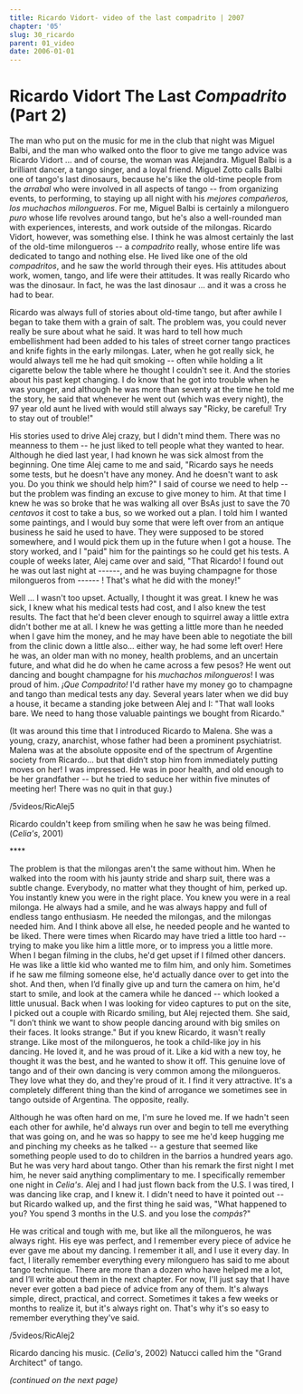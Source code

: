 ```yaml
---
title: Ricardo Vidort- video of the last compadrito | 2007
chapter: '05'
slug: 30_ricardo
parent: 01_video
date: 2006-01-01
---
```


# Ricardo Vidort **The Last _Compadrito_  (Part 2)**

The man who put on the music for me in the club that night was Miguel Balbi, and the man who walked onto the floor to give me tango advice was Ricardo Vidort ... and of course, the woman was Alejandra.
Miguel Balbi is a brilliant dancer, a tango singer, and a loyal friend. Miguel Zotto calls Balbi one of tango's last dinosaurs, because he's like the old-time people from the _arrabal_ who were involved in all aspects of tango -- from organizing events, to performing, to staying up all night with his _mejores compañeros, los muchachos milongueros_. For me, Miguel Balbi is certainly a milonguero _puro_ whose life revolves around tango, but he's also a well-rounded man with experiences, interests, and work outside of the milongas. Ricardo Vidort, however, was something else. I think he was almost certainly the last of the old-time milongueros -- a _compadrito_ really, whose entire life was dedicated to tango and nothing else. He lived like one of the old _compadritos_, and he saw the world through their eyes. His attitudes about work, women, tango, and life were their attitudes. It was really Ricardo who was the dinosaur. In fact, he was the last dinosaur ... and it was a cross he had to bear.

Ricardo was always full of stories about old-time tango, but after awhile I began to take them with a grain of salt. The problem was, you could never really be sure about what he said. It was hard to tell how much embellishment had been added to his tales of street corner tango practices and knife fights in the early milongas. Later, when he got really sick, he would always tell me he had quit smoking -- often while holding a lit cigarette below the table where he thought I couldn't see it. And the stories about his past kept changing. I do know that he got into trouble when he was younger, and although he was more than seventy at the time he told me the story, he said that whenever he went out (which was every night), the 97 year old aunt he lived with would still always say "Ricky, be careful! Try to stay out of trouble!"

His stories used to drive Alej crazy, but I didn't mind them. There was no meanness to them -- he just liked to tell people what they wanted to hear. Although he died last year, I had known he was sick almost from the beginning. One time Alej came to me and said, "Ricardo says he needs some tests, but he doesn't have any money. And he doesn't want to ask you. Do you think we should help him?" I said of course we need to help -- but the problem was finding an excuse to give money to him. At that time I knew he was so broke that he was walking all over BsAs just to save the 70 _centavos_ it cost to take a bus, so we worked out a plan. I told him I wanted some paintings, and I would buy some that were left over from an antique business he said he used to have. They were supposed to be stored somewhere, and I would pick them up in the future when I got a house. The story worked, and I "paid" him for the paintings so he could get his tests. A couple of weeks later, Alej came over and said, "That Ricardo! I found out he was out last night at ------, and he was buying champagne for those milongueros from ------ ! That's what he did with the money!"

Well ... I wasn't too upset. Actually, I thought it was great. I knew he was sick, I knew what his medical tests had cost, and I also knew the test results. The fact that he'd been clever enough to squirrel away a little extra didn't bother me at all. I knew he was getting a little more than he needed when I gave him the money, and he may have been able to negotiate the bill from the clinic down a little also... either way, he had some left over! Here he was, an older man with no money, health problems, and an uncertain future, and what did he do when he came across a few pesos? He went out dancing and bought champagne for his _muchachos milongueros_! I was proud of him. _¡Que Compadrito!_ I'd rather have my money go to champagne and tango than medical tests any day. Several years later when we did buy a house, it became a standing joke between Alej and I: "That wall looks bare. We need to hang those valuable paintings we bought from Ricardo."

(It was around this time that I introduced Ricardo to Malena. She was a young, crazy, anarchist, whose father had been a prominent psychiatrist. Malena was at the absolute opposite end of the spectrum of Argentine society from Ricardo... but that didn’t stop him from immediately putting moves on her! I was impressed. He was in poor health, and old enough to be her grandfather -- but he tried to seduce her within five minutes of meeting her! There was no quit in that guy.)

/5videos/RicAlej5

Ricardo couldn't keep from smiling when he saw he was being filmed. (_Celia's_, 2001)

\*\*\*\*

The problem is that the milongas aren't the same without him. When he walked into the room with his jaunty stride and sharp suit, there was a subtle change. Everybody, no matter what they thought of him, perked up. You instantly knew you were in the right place. You knew you were in a real milonga. He always had a smile, and he was always happy and full of endless tango enthusiasm. He needed the milongas, and the milongas needed him. And I think above all else, he needed people and he wanted to be liked. There were times when Ricardo may have tried a little too hard -- trying to make you like him a little more, or to impress you a little more. When I began filming in the clubs, he'd get upset if I filmed other dancers. He was like a little kid who wanted me to film him, and only him. Sometimes if he saw me filming someone else, he'd actually dance over to get into the shot. And then, when I’d finally give up and turn the camera on him, he'd start to smile, and look at the camera while he danced -- which looked a little unusual. Back when I was looking for video captures to put on the site, I picked out a couple with Ricardo smiling, but Alej rejected them. She said, "I don’t think we want to show people dancing around with big smiles on their faces. It looks strange." But if you knew Ricardo, it wasn't really strange. Like most of the milongueros, he took a child-like joy in his dancing. He loved it, and he was proud of it. Like a kid with a new toy, he thought it was the best, and he wanted to show it off. This genuine love of tango and of their own dancing is very common among the milongueros. They love what they do, and they're proud of it. I find it very attractive. It's a completely different thing than the kind of arrogance we sometimes see in tango outside of Argentina. The opposite, really.

Although he was often hard on me, I'm sure he loved me. If we hadn't seen each other for awhile, he'd always run over and begin to tell me everything that was going on, and he was so happy to see me he'd keep hugging me and pinching my cheeks as he talked -- a gesture that seemed like something people used to do to children in the barrios a hundred years ago. But he was very hard about tango. Other than his remark the first night I met him, he never said anything complimentary to me. I specifically remember one night in _Celia's_. Alej and I had just flown back from the U.S. I was tired, I was dancing like crap, and I knew it. I didn't need to have it pointed out -- but Ricardo walked up, and the first thing he said was, "What happened to you? You spend 3 months in the U.S. and you lose the _compás_?"

He was critical and tough with me, but like all the milongueros, he was always right. His eye was perfect, and I remember every piece of advice he ever gave me about my dancing. I remember it all, and I use it every day. In fact, I literally remember everything every milonguero has said to me about tango technique. There are more than a dozen who have helped me a lot, and I’ll write about them in the next chapter. For now, I'll just say that I have never ever gotten a bad piece of advice from any of them. It's always simple, direct, practical, and correct. Sometimes it takes a few weeks or months to realize it, but it's always right on. That's why it's so easy to remember everything they've said.

/5videos/RicAlej2

Ricardo dancing his music. (_Celia's_, 2002)
Natucci called him the "Grand Architect" of tango.


_(continued on the next page)_
